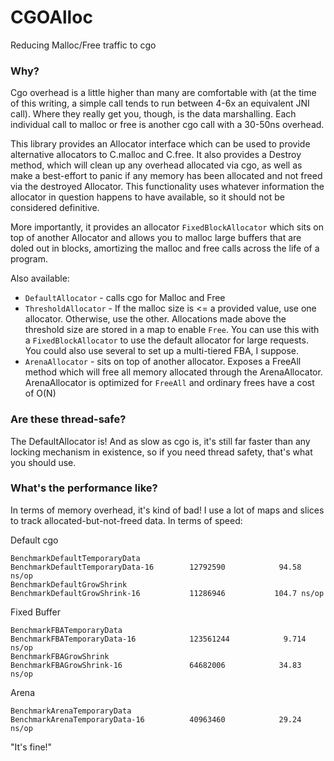 # CGOAlloc

Reducing Malloc/Free traffic to cgo

### Why?

Cgo overhead is a little higher than many are comfortable with (at the time of this writing, a simple call tends to run between 4-6x an equivalent JNI call). Where they really get you, though, is the data marshalling. Each individual call to malloc or free is another cgo call with a 30-50ns overhead.

This library provides an Allocator interface which can be used to provide alternative allocators to C.malloc and C.free.  It also provides a Destroy method, which will clean up any overhead allocated via cgo, as well as make a best-effort to panic if any memory has been allocated and not freed via the destroyed Allocator.  This functionality uses whatever information the allocator in question happens to have available, so it should not be considered definitive.  

More importantly, it provides an allocator `FixedBlockAllocator` which sits on top of another Allocator and allows you to malloc large buffers that are doled out in blocks, amortizing the malloc and free calls across the life of a program.

Also available:

* `DefaultAllocator` - calls cgo for Malloc and Free
* `ThresholdAllocator` - If the malloc size is <= a provided value, use one allocator.  Otherwise, use the other.  Allocations made above the threshold size are stored in a map to enable `Free`. You can use this with a `FixedBlockAllocator` to use the default allocator for large requests.  You could also use several to set up a multi-tiered FBA, I suppose. 
* `ArenaAllocator` - sits on top of another allocator.  Exposes a FreeAll method which will free all memory allocated through the ArenaAllocator.  ArenaAllocator is optimized for `FreeAll` and ordinary frees have a cost of O(N)

### Are these thread-safe?

The DefaultAllocator is! And as slow as cgo is, it's still far faster than any locking mechanism in existence, so if you need thread safety, that's what you should use.

### What's the performance like?

In terms of memory overhead, it's kind of bad! I use a lot of maps and slices to track allocated-but-not-freed data.  In terms of speed:

Default cgo
```
BenchmarkDefaultTemporaryData
BenchmarkDefaultTemporaryData-16    	12792590	        94.58 ns/op
BenchmarkDefaultGrowShrink
BenchmarkDefaultGrowShrink-16       	11286946	       104.7 ns/op
```

Fixed Buffer
```
BenchmarkFBATemporaryData
BenchmarkFBATemporaryData-16        	123561244	         9.714 ns/op
BenchmarkFBAGrowShrink
BenchmarkFBAGrowShrink-16           	64682006	        34.83 ns/op
```

Arena
```
BenchmarkArenaTemporaryData
BenchmarkArenaTemporaryData-16      	40963460	        29.24 ns/op
```

"It's fine!"
